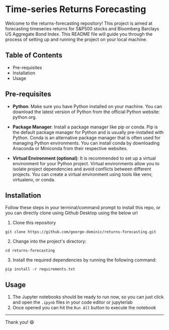 # Time-series Returns Forecasting

Welcome to the returns-forecasting repository! This project is aimed at forecasting timeseries returns for S&P500 stocks and Bloomberg Barclays US Aggregate Bond Index. This README file will guide you through the process of setting up and running the project on your local machine.

## Table of Contents
- Pre-requisites
- Installation
- Usage

## Pre-requisites
- **Python**: Make sure you have Python installed on your machine. You can download the latest version of Python from the official Python website: python.org.

- **Package Manager**: Install a package manager like pip or conda. Pip is the default package manager for Python and is usually pre-installed with Python. Conda is an alternative package manager that is often used for managing Python environments. You can install conda by downloading Anaconda or Miniconda from their respective websites.

- **Virtual Environment (optional)**: It is recommended to set up a virtual environment for your Python project. Virtual environments allow you to isolate project dependencies and avoid conflicts between different projects. You can create a virtual environment using tools like venv, virtualenv, or conda.

## Installation
Follow these steps in your terminal/command prompt to install this repo, or you can directly clone using Github Desktop using the below url

1. Clone this repository 
```
git clone https://github.com/george-dominic/returns-forecasting.git
```
2. Change into the project's directory:
```
cd returns-forecasting
```
3. Install the required dependencies by running the following command:
```
pip install -r requirements.txt
```

## Usage
1. The Jupyter notebooks should be ready to run now, so you can just click and open the `.ipynb` files in your code editor or jupyterlab
2. Once opened you can hit the `Run All` button to execute the notebook

---

Thank you! 😄
